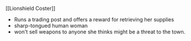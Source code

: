 [[Lionshield Coster]]
- Runs a trading post and offers a reward for retrieving her supplies
- sharp-tongued human woman
- won't sell weapons to anyone she thinks might be a threat to the town.